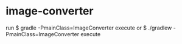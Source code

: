 # image-converter
run
$ gradle -PmainClass=ImageConverter execute
or
$ ./gradlew -PmainClass=ImageConverter execute
